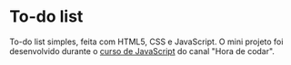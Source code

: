 # To-do list

To-do list simples, feita com HTML5, CSS e JavaScript.
O mini projeto foi desenvolvido durante o <a href="https://www.youtube.com/playlist?list=PLnDvRpP8BneysKU8KivhnrVaKpILD3gZ6">curso de JavaScript</a> do canal "Hora de codar".